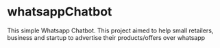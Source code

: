 # whatsappChatbot
This simple Whatsapp Chatbot. This project aimed to help small retailers, business and startup to advertise their products/offers  over whatsapp
